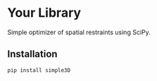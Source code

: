 # Your Library

Simple optimizer of spatial restraints using SciPy.

## Installation

```bash
pip install simple3D
